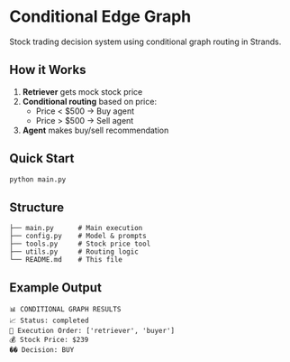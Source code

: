 # Conditional Edge Graph

Stock trading decision system using conditional graph routing in Strands.

## How it Works

1. **Retriever** gets mock stock price
2. **Conditional routing** based on price:
   - Price < $500 → Buy agent  
   - Price > $500 → Sell agent
3. **Agent** makes buy/sell recommendation

## Quick Start

```bash
python main.py
```

## Structure

```
├── main.py      # Main execution
├── config.py    # Model & prompts  
├── tools.py     # Stock price tool
├── utils.py     # Routing logic
└── README.md    # This file
```

## Example Output

```
📊 CONDITIONAL GRAPH RESULTS
📈 Status: completed
🔄 Execution Order: ['retriever', 'buyer']
💰 Stock Price: $239
�� Decision: BUY
```